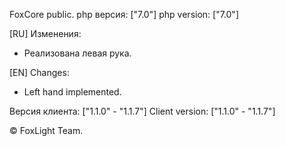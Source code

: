 FoxCore public.
php версия: ["7.0"]
php version: ["7.0"]

[RU]
Изменения:
- Реализована левая рука.

[EN]
Changes:
- Left hand implemented.

Версия клиента: ["1.1.0" - "1.1.7"]
Client version: ["1.1.0" - "1.1.7"]

© FoxLight Team.
